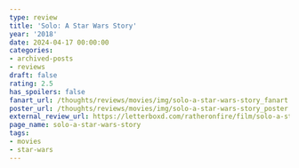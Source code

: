 ```yaml
---
type: review
title: 'Solo: A Star Wars Story'
year: '2018'
date: 2024-04-17 00:00:00
categories:
- archived-posts
- reviews
draft: false
rating: 2.5
has_spoilers: false
fanart_url: /thoughts/reviews/movies/img/solo-a-star-wars-story_fanart.png
poster_url: /thoughts/reviews/movies/img/solo-a-star-wars-story_poster.png
external_review_url: https://letterboxd.com/ratheronfire/film/solo-a-star-wars-story/
page_name: solo-a-star-wars-story
tags:
- movies
- star-wars
---
```


